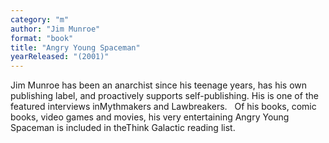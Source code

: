 ```yaml
---
category: "m"
author: "Jim Munroe"
format: "book"
title: "Angry Young Spaceman"
yearReleased: "(2001)"
---
```

Jim Munroe has been an anarchist since his teenage years, has his own publishing label, and proactively supports self-publishing. His is one of the featured interviews inMythmakers and Lawbreakers.
 
Of his books, comic books, video games and movies, his very entertaining Angry Young Spaceman is included in theThink Galactic reading list.
 